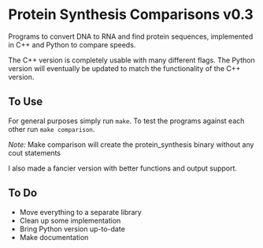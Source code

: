# Protein Synthesis Comparisons v0.3
Programs to convert DNA to RNA and find protein sequences,
implemented in C++ and Python to compare speeds. 

The C++ version is completely usable with many different
flags. The Python version will eventually be updated to 
match the functionality of the C++ version.

## To Use
For general purposes simply run `make`. To test the programs
against each other run `make comparison`.

*Note:* Make comparison will create the protein_synthesis 
binary without any cout statements

I also made a fancier version with better functions and output
support.

## To Do
- Move everything to a separate library
- Clean up some implementation
- Bring Python version up-to-date
- Make documentation



